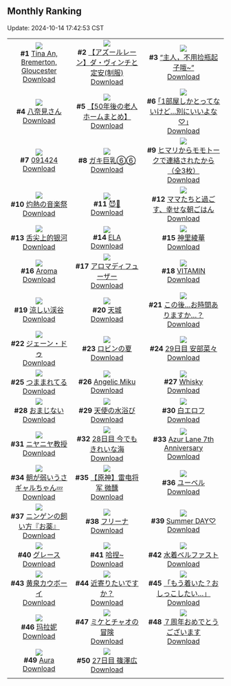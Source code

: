 ## Monthly Ranking
Update: 2024-10-14 17:42:53 CST

|      |      |      |
| :----: | :----: | :----: |
| ![](https://i.pixiv.re/c/240x480/img-master/img/2024/09/16/15/33/21/122487059_p0_master1200.jpg)<br>**#1** [Tina An, Bremerton, Gloucester](https://www.pixiv.net/artworks/122487059)<br>[Download](https://i.pixiv.re/img-original/img/2024/09/16/15/33/21/122487059_p0.png) | ![](https://i.pixiv.re/c/240x480/img-master/img/2024/09/16/00/04/32/122470328_p0_master1200.jpg)<br>**#2** [【アズールレーン】ダ・ヴィンチと定安(制服)](https://www.pixiv.net/artworks/122470328)<br>[Download](https://i.pixiv.re/img-original/img/2024/09/16/00/04/32/122470328_p0.jpg) | ![](https://i.pixiv.re/c/240x480/img-master/img/2024/09/15/16/52/29/122455573_p0_master1200.jpg)<br>**#3** [“主人，不用捡瓶起子哦~”](https://www.pixiv.net/artworks/122455573)<br>[Download](https://i.pixiv.re/img-original/img/2024/09/15/16/52/29/122455573_p0.jpg) |
| ![](https://i.pixiv.re/c/240x480/img-master/img/2024/09/15/08/00/16/122444640_p0_master1200.jpg)<br>**#4** [八奈見さん](https://www.pixiv.net/artworks/122444640)<br>[Download](https://i.pixiv.re/img-original/img/2024/09/15/08/00/16/122444640_p0.jpg) | ![](https://i.pixiv.re/c/240x480/img-master/img/2024/09/16/12/01/00/122482706_p0_master1200.jpg)<br>**#5** [【50年後の老人ホームまとめ】](https://www.pixiv.net/artworks/122482706)<br>[Download](https://i.pixiv.re/img-original/img/2024/09/16/12/01/00/122482706_p0.jpg) | ![](https://i.pixiv.re/c/240x480/img-master/img/2024/09/16/17/10/55/122489279_p0_master1200.jpg)<br>**#6** [｢1部屋しかとってないけど…別にいいよな♡｣](https://www.pixiv.net/artworks/122489279)<br>[Download](https://i.pixiv.re/img-original/img/2024/09/16/17/10/55/122489279_p0.jpg) |
| ![](https://i.pixiv.re/c/240x480/img-master/img/2024/09/14/13/16/14/122418784_p0_master1200.jpg)<br>**#7** [091424](https://www.pixiv.net/artworks/122418784)<br>[Download](https://i.pixiv.re/img-original/img/2024/09/14/13/16/14/122418784_p0.jpg) | ![](https://i.pixiv.re/c/240x480/img-master/img/2024/09/16/08/00/04/122478574_p0_master1200.jpg)<br>**#8** [ガキ巨乳⑥⑥](https://www.pixiv.net/artworks/122478574)<br>[Download](https://i.pixiv.re/img-original/img/2024/09/16/08/00/04/122478574_p0.jpg) | ![](https://i.pixiv.re/c/240x480/img-master/img/2024/09/15/08/00/06/122444618_p0_master1200.jpg)<br>**#9** [ヒマリからモモトークで連絡されたから（全3枚）](https://www.pixiv.net/artworks/122444618)<br>[Download](https://i.pixiv.re/img-original/img/2024/09/15/08/00/06/122444618_p0.jpg) |
| ![](https://i.pixiv.re/c/240x480/img-master/img/2024/09/15/00/01/44/122436357_p0_master1200.jpg)<br>**#10** [灼熱の音楽祭](https://www.pixiv.net/artworks/122436357)<br>[Download](https://i.pixiv.re/img-original/img/2024/09/15/00/01/44/122436357_p0.jpg) | ![](https://i.pixiv.re/c/240x480/img-master/img/2024/09/15/18/11/35/122457732_p0_master1200.jpg)<br>**#11** [😈💛](https://www.pixiv.net/artworks/122457732)<br>[Download](https://i.pixiv.re/img-original/img/2024/09/15/18/11/35/122457732_p0.png) | ![](https://i.pixiv.re/c/240x480/img-master/img/2024/09/16/18/05/51/122490917_p0_master1200.jpg)<br>**#12** [ママたちと過ごす、幸せな朝ごはん](https://www.pixiv.net/artworks/122490917)<br>[Download](https://i.pixiv.re/img-original/img/2024/09/16/18/05/51/122490917_p0.jpg) |
| ![](https://i.pixiv.re/c/240x480/img-master/img/2024/09/16/19/18/26/122492988_p0_master1200.jpg)<br>**#13** [舌尖上的银河](https://www.pixiv.net/artworks/122492988)<br>[Download](https://i.pixiv.re/img-original/img/2024/09/16/19/18/26/122492988_p0.jpg) | ![](https://i.pixiv.re/c/240x480/img-master/img/2024/09/16/16/38/31/122488494_p0_master1200.jpg)<br>**#14** [ELA](https://www.pixiv.net/artworks/122488494)<br>[Download](https://i.pixiv.re/img-original/img/2024/09/16/16/38/31/122488494_p0.jpg) | ![](https://i.pixiv.re/c/240x480/img-master/img/2024/09/16/21/52/41/122498200_p0_master1200.jpg)<br>**#15** [神里綾華](https://www.pixiv.net/artworks/122498200)<br>[Download](https://i.pixiv.re/img-original/img/2024/09/16/21/52/41/122498200_p0.jpg) |
| ![](https://i.pixiv.re/c/240x480/img-master/img/2024/09/15/01/02/58/122438647_p0_master1200.jpg)<br>**#16** [Aroma](https://www.pixiv.net/artworks/122438647)<br>[Download](https://i.pixiv.re/img-original/img/2024/09/15/01/02/58/122438647_p0.png) | ![](https://i.pixiv.re/c/240x480/img-master/img/2024/09/15/12/46/49/122450227_p0_master1200.jpg)<br>**#17** [アロマディフューザー](https://www.pixiv.net/artworks/122450227)<br>[Download](https://i.pixiv.re/img-original/img/2024/09/15/12/46/49/122450227_p0.jpg) | ![](https://i.pixiv.re/c/240x480/img-master/img/2024/09/18/00/00/54/122532836_p0_master1200.jpg)<br>**#18** [VITAMIN](https://www.pixiv.net/artworks/122532836)<br>[Download](https://i.pixiv.re/img-original/img/2024/09/18/00/00/54/122532836_p0.png) |
| ![](https://i.pixiv.re/c/240x480/img-master/img/2024/09/16/01/28/35/122472978_p0_master1200.jpg)<br>**#19** [涼しい渓谷](https://www.pixiv.net/artworks/122472978)<br>[Download](https://i.pixiv.re/img-original/img/2024/09/16/01/28/35/122472978_p0.jpg) | ![](https://i.pixiv.re/c/240x480/img-master/img/2024/09/15/19/19/27/122458656_p0_master1200.jpg)<br>**#20** [天城](https://www.pixiv.net/artworks/122458656)<br>[Download](https://i.pixiv.re/img-original/img/2024/09/15/19/19/27/122458656_p0.png) | ![](https://i.pixiv.re/c/240x480/img-master/img/2024/09/17/17/57/00/122482961_p0_master1200.jpg)<br>**#21** [この後…お時間ありますか…？](https://www.pixiv.net/artworks/122482961)<br>[Download](https://i.pixiv.re/img-original/img/2024/09/17/17/57/00/122482961_p0.jpg) |
| ![](https://i.pixiv.re/c/240x480/img-master/img/2024/09/16/00/03/48/122470269_p0_master1200.jpg)<br>**#22** [ジェーン・ドゥ](https://www.pixiv.net/artworks/122470269)<br>[Download](https://i.pixiv.re/img-original/img/2024/09/16/00/03/48/122470269_p0.jpg) | ![](https://i.pixiv.re/c/240x480/img-master/img/2024/09/17/17/49/42/122520989_p0_master1200.jpg)<br>**#23** [ロビンの夏](https://www.pixiv.net/artworks/122520989)<br>[Download](https://i.pixiv.re/img-original/img/2024/09/17/17/49/42/122520989_p0.jpg) | ![](https://i.pixiv.re/c/240x480/img-master/img/2024/09/16/00/24/19/122471105_p0_master1200.jpg)<br>**#24** [29日目 安部菜々](https://www.pixiv.net/artworks/122471105)<br>[Download](https://i.pixiv.re/img-original/img/2024/09/16/00/24/19/122471105_p0.png) |
| ![](https://i.pixiv.re/c/240x480/img-master/img/2024/09/16/00/15/47/122470840_p0_master1200.jpg)<br>**#25** [つままれてる](https://www.pixiv.net/artworks/122470840)<br>[Download](https://i.pixiv.re/img-original/img/2024/09/16/00/15/47/122470840_p0.jpg) | ![](https://i.pixiv.re/c/240x480/img-master/img/2024/09/14/00/00/39/122405298_p0_master1200.jpg)<br>**#26** [Angelic Miku](https://www.pixiv.net/artworks/122405298)<br>[Download](https://i.pixiv.re/img-original/img/2024/09/14/00/00/39/122405298_p0.jpg) | ![](https://i.pixiv.re/c/240x480/img-master/img/2024/09/16/00/11/23/122469963_p0_master1200.jpg)<br>**#27** [Whisky](https://www.pixiv.net/artworks/122469963)<br>[Download](https://i.pixiv.re/img-original/img/2024/09/16/00/11/23/122469963_p0.png) |
| ![](https://i.pixiv.re/c/240x480/img-master/img/2024/10/07/07/52/15/122414501_p0_master1200.jpg)<br>**#28** [おまじない](https://www.pixiv.net/artworks/122414501)<br>[Download](https://i.pixiv.re/img-original/img/2024/10/07/07/52/15/122414501_p0.jpg) | ![](https://i.pixiv.re/c/240x480/img-master/img/2024/09/14/01/39/54/122408381_p0_master1200.jpg)<br>**#29** [天使の水浴び](https://www.pixiv.net/artworks/122408381)<br>[Download](https://i.pixiv.re/img-original/img/2024/09/14/01/39/54/122408381_p0.jpg) | ![](https://i.pixiv.re/c/240x480/img-master/img/2024/09/14/01/01/53/122407459_p0_master1200.jpg)<br>**#30** [白エロフ](https://www.pixiv.net/artworks/122407459)<br>[Download](https://i.pixiv.re/img-original/img/2024/09/14/01/01/53/122407459_p0.png) |
| ![](https://i.pixiv.re/c/240x480/img-master/img/2024/09/16/17/15/24/122489397_p0_master1200.jpg)<br>**#31** [ニヤニヤ教授](https://www.pixiv.net/artworks/122489397)<br>[Download](https://i.pixiv.re/img-original/img/2024/09/16/17/15/24/122489397_p0.jpg) | ![](https://i.pixiv.re/c/240x480/img-master/img/2024/09/15/00/00/27/122436164_p0_master1200.jpg)<br>**#32** [28日目 今でもきれいな海](https://www.pixiv.net/artworks/122436164)<br>[Download](https://i.pixiv.re/img-original/img/2024/09/15/00/00/27/122436164_p0.png) | ![](https://i.pixiv.re/c/240x480/img-master/img/2024/09/14/20/14/21/122428415_p0_master1200.jpg)<br>**#33** [Azur Lane 7th Anniversary](https://www.pixiv.net/artworks/122428415)<br>[Download](https://i.pixiv.re/img-original/img/2024/09/14/20/14/21/122428415_p0.png) |
| ![](https://i.pixiv.re/c/240x480/img-master/img/2024/09/16/08/00/01/122478558_p0_master1200.jpg)<br>**#34** [朝が弱いうさギャルちゃん💤](https://www.pixiv.net/artworks/122478558)<br>[Download](https://i.pixiv.re/img-original/img/2024/09/16/08/00/01/122478558_p0.jpg) | ![](https://i.pixiv.re/c/240x480/img-master/img/2024/09/16/17/11/44/122489299_p0_master1200.jpg)<br>**#35** [【原神】雷电将军 微醺](https://www.pixiv.net/artworks/122489299)<br>[Download](https://i.pixiv.re/img-original/img/2024/09/16/17/11/44/122489299_p0.jpg) | ![](https://i.pixiv.re/c/240x480/img-master/img/2024/09/16/01/00/54/122472252_p0_master1200.jpg)<br>**#36** [ユーベル](https://www.pixiv.net/artworks/122472252)<br>[Download](https://i.pixiv.re/img-original/img/2024/09/16/01/00/54/122472252_p0.jpg) |
| ![](https://i.pixiv.re/c/240x480/img-master/img/2024/09/16/10/04/56/122480460_p0_master1200.jpg)<br>**#37** [ニンゲンの飼い方『お薬』](https://www.pixiv.net/artworks/122480460)<br>[Download](https://i.pixiv.re/img-original/img/2024/09/16/10/04/56/122480460_p0.jpg) | ![](https://i.pixiv.re/c/240x480/img-master/img/2024/09/16/00/00/35/122469940_p0_master1200.jpg)<br>**#38** [フリーナ](https://www.pixiv.net/artworks/122469940)<br>[Download](https://i.pixiv.re/img-original/img/2024/09/16/00/00/35/122469940_p0.jpg) | ![](https://i.pixiv.re/c/240x480/img-master/img/2024/09/14/13/11/30/122418719_p0_master1200.jpg)<br>**#39** [Summer DAY♡](https://www.pixiv.net/artworks/122418719)<br>[Download](https://i.pixiv.re/img-original/img/2024/09/14/13/11/30/122418719_p0.jpg) |
| ![](https://i.pixiv.re/c/240x480/img-master/img/2024/09/14/00/04/01/122405610_p0_master1200.jpg)<br>**#40** [グレース](https://www.pixiv.net/artworks/122405610)<br>[Download](https://i.pixiv.re/img-original/img/2024/09/14/00/04/01/122405610_p0.png) | ![](https://i.pixiv.re/c/240x480/img-master/img/2024/09/16/01/15/08/122470137_p0_master1200.jpg)<br>**#41** [哈捏~](https://www.pixiv.net/artworks/122470137)<br>[Download](https://i.pixiv.re/img-original/img/2024/09/16/01/15/08/122470137_p0.jpg) | ![](https://i.pixiv.re/c/240x480/img-master/img/2024/09/14/20/02/13/122428082_p0_master1200.jpg)<br>**#42** [水着ベルファスト](https://www.pixiv.net/artworks/122428082)<br>[Download](https://i.pixiv.re/img-original/img/2024/09/14/20/02/13/122428082_p0.jpg) |
| ![](https://i.pixiv.re/c/240x480/img-master/img/2024/09/17/00/02/12/122503353_p0_master1200.jpg)<br>**#43** [黄泉カウボーイ](https://www.pixiv.net/artworks/122503353)<br>[Download](https://i.pixiv.re/img-original/img/2024/09/17/00/02/12/122503353_p0.jpg) | ![](https://i.pixiv.re/c/240x480/img-master/img/2024/09/16/17/38/30/122490043_p0_master1200.jpg)<br>**#44** [近寄りたいですか？](https://www.pixiv.net/artworks/122490043)<br>[Download](https://i.pixiv.re/img-original/img/2024/09/16/17/38/30/122490043_p0.png) | ![](https://i.pixiv.re/c/240x480/img-master/img/2024/09/16/20/00/08/122494222_p0_master1200.jpg)<br>**#45** [「もう着いた？おしっこしたい…」](https://www.pixiv.net/artworks/122494222)<br>[Download](https://i.pixiv.re/img-original/img/2024/09/16/20/00/08/122494222_p0.jpg) |
| ![](https://i.pixiv.re/c/240x480/img-master/img/2024/09/18/18/33/15/122550622_p0_master1200.jpg)<br>**#46** [玛拉妮](https://www.pixiv.net/artworks/122550622)<br>[Download](https://i.pixiv.re/img-original/img/2024/09/18/18/33/15/122550622_p0.jpg) | ![](https://i.pixiv.re/c/240x480/img-master/img/2024/10/05/14/57/51/122435344_p0_master1200.jpg)<br>**#47** [ミケとチャオの冒険](https://www.pixiv.net/artworks/122435344)<br>[Download](https://i.pixiv.re/img-original/img/2024/10/05/14/57/51/122435344_p0.jpg) | ![](https://i.pixiv.re/c/240x480/img-master/img/2024/09/18/00/07/04/122533273_p0_master1200.jpg)<br>**#48** [７周年おめでとうございます](https://www.pixiv.net/artworks/122533273)<br>[Download](https://i.pixiv.re/img-original/img/2024/09/18/00/07/04/122533273_p0.png) |
| ![](https://i.pixiv.re/c/240x480/img-master/img/2024/09/16/02/29/43/122474309_p0_master1200.jpg)<br>**#49** [Aura](https://www.pixiv.net/artworks/122474309)<br>[Download](https://i.pixiv.re/img-original/img/2024/09/16/02/29/43/122474309_p0.jpg) | ![](https://i.pixiv.re/c/240x480/img-master/img/2024/09/14/01/00/41/122407415_p0_master1200.jpg)<br>**#50** [27日目 篠澤広](https://www.pixiv.net/artworks/122407415)<br>[Download](https://i.pixiv.re/img-original/img/2024/09/14/01/00/41/122407415_p0.png) |
|      |
